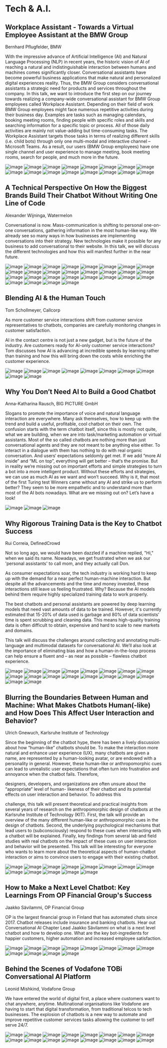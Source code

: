 # Tech & A.I.

## Workplace Assistant - Towards a Virtual Employee Assistant at the BMW Group

Bernhard Pflugfelder, BMW

With the impressive advance of Artificial Intelligence (AI) and Natural Language Processing (NLP) in recent years, the historic vision of AI of reaching a natural and indistinguishable interaction between humans and machines comes significantly closer. Conversational assistants have become powerful business applications that make natural and personalized digital experiences reality. Thus, the BMW Group considers conversational assistants a strategic need for products and services throughout the company. In this talk, we want to introduce the first step on our journey towards realizing a company-wide conversational assistant for BMW Group employees called Workplace Assistant. Depending on their field of work BMW Group employees might face numerous repetitive activities during their business day. Examples are tasks such as managing calendars, booking meeting rooms, finding people with specific roles and skills and searching information for a specific topic or process. All of those daily activities are mainly not value-adding but time-consuming tasks. The Workplace Assistant targets those tasks in terms of realizing different skills (i.e. child bots) through only one multi-modal and interactive channel – Microsoft Teams. As a result, our users (BMW Group employees) have one single channel and user experience to manage meeting, book meeting rooms, search for people, and much more in the future.

![image](1/1.jpg)
![image](1/2.jpg)
![image](1/3.jpg)
![image](1/4.jpg)
![image](1/5.jpg)
![image](1/6.jpg)
![image](1/7.jpg)
![image](1/8.jpg)
![image](1/9.jpg)
![image](1/10.jpg)
![image](1/11.jpg)
![image](1/12.jpg)
![image](1/13.jpg)
![image](1/14.jpg)
![image](1/15.jpg)
![image](1/16.jpg)


## A Technical Perspective On How the Biggest Brands Build Their Chatbot Without Writing One Line of Code

Alexander Wijninga, Watermelon

Conversational is now. Mass-communication is shifting to personal one-on-one conversations, gathering information in the most human-like way. We already see so many ways in how businesses are implementing conversations into their strategy. New technologies make it possible for any business to add conversational to their website. In this talk, we will discuss the different technologies and how this will manifest further in the near future.

![image](2/1.jpg)
![image](2/2.jpg)
![image](2/3.jpg)
![image](2/4.jpg)
![image](2/5.jpg)
![image](2/6.jpg)
![image](2/7.jpg)
![image](2/8.jpg)
![image](2/9.jpg)
![image](2/10.jpg)
![image](2/11.jpg)
![image](2/12.jpg)
![image](2/13.jpg)
![image](2/14.jpg)
![image](2/15.jpg)
![image](2/16.jpg)
![image](2/17.jpg)
![image](2/18.jpg)
![image](2/19.jpg)
![image](2/20.jpg)
![image](2/21.jpg)
![image](2/22.jpg)
![image](2/23.jpg)
![image](2/24.jpg)
![image](2/25.jpg)
![image](2/26.jpg)
![image](2/27.jpg)
![image](2/28.jpg)

## Blending AI & the Human Touch

Tom Schollmeyer, Callcorp

As more customer service interactions shift from customer service representatives to chatbots, companies are carefully monitoring changes in customer satisfaction.

AI in the contact centre is not just a new gadget, but is the future of the industry. Are customers ready for AI-only customer service interactions? Tom discusses how AI is advancing at incredible speeds by learning rather than training and how this will bring down the costs while enriching the customer experience.

![image](3/1.jpg)
![image](3/2.jpg)
![image](3/3.jpg)
![image](3/4.jpg)
![image](3/5.jpg)
![image](3/6.jpg)
![image](3/7.jpg)
![image](3/8.jpg)
![image](3/9.jpg)
![image](3/10.jpg)


## Why You Don’t Need AI to Build a Good Chatbot

Anna-Katharina Rausch, BIG PICTURE GmbH

Slogans to promote the importance of voice and natural language interaction are everywhere. Many ask themselves, how to keep up with the trend and build a useful, profitable, cool chatbot on their own. The confusion starts with the term chatbot itself, since this is mostly not quite, what we are building, when we are into task/marketing automation or virtual assistants. Most of the so called chatbots are nothing more than just conversational agents and they are not meant to be anything else either. To interact in a dialogue with them has nothing to do with real organic conversation. And users‘ expectations seldomly get met.
If we add “more AI inside” and “ML on top”, everything will get better – that‘s the promise. But in reality we‘re missing out on important efforts and simple strategies to turn a bot into a more intelligent product. Without these efforts and strategies, we can use as much AI as we want and won’t succeed. Why is it, that most of the first Turing test Winners came without any AI and strike us to perform better? They seem to be more empathetic and to understand more than most of the AI bots nowadays. What are we missing out on? Let’s have a look!

![image](4/1.jpg)
![image](4/2.jpg)
![image](4/3.jpg)



## Why Rigorous Training Data is the Key to Chatbot Success

Rui Correia, DefinedCrowd

Not so long ago, we would have been dazzled if a machine replied, "Hi," when we said its name. Nowadays, we get frustrated when we ask our 'personal assistants' to call mom, and they actually call Don.

As consumer expectations soar, the tech industry is working hard to keep up with the demand for a near perfect human-machine interaction. But despite all the advancements and the time and money invested, these interactions still leave us feeling frustrated. Why? Because the AI models behind them require highly specialized training data to work properly.

The best chatbots and personal assistants are powered by deep learning models that need vast amounts of data to be trained. However, it's currently estimated that 15-20% of data used is garbage and 80% of data scientists’ time is spent scrubbing and cleaning data. This means high-quality training data is often difficult to obtain, expensive and hard to scale to new markets and domains. 

This talk will discuss the challenges around collecting and annotating multi-language and multimodal datasets for conversational AI. We’ll also look at the importance of eliminating bias and how a human-in-the-loop process can help ensure a fluent and – as near as possible – flawless chatbot experience.

![image](5/1.jpg)
![image](5/2.jpg)
![image](5/3.jpg)
![image](5/4.jpg)
![image](5/5.jpg)
![image](5/6.jpg)
![image](5/7.jpg)
![image](5/8.jpg)
![image](5/9.jpg)
![image](5/10.jpg)
![image](5/11.jpg)
![image](5/12.jpg)
![image](5/13.jpg)
![image](5/14.jpg)
![image](5/15.jpg)
![image](5/16.jpg)
![image](5/17.jpg)
![image](5/18.jpg)


## Blurring the Boundaries Between Human and Machine: What Makes Chatbots Human(-like) and How Does This Affect User Interaction and Behavior?

Ulrich Gnewuch, Karlsruhe Institute of Technology

Since the beginning of the chatbot hype, there has been a lively discussion about how “human-like”
chatbots should be. To make the interaction more natural and enhance user experience (UX), many
chatbots are given a name, are represented by a human-looking avatar, or are endowed with a
personality in general. However, these human-like or anthropomorphic cues can lead to unrealistic
user expectations that often turn into frustration and annoyance when the chatbot fails. Therefore,

designers, developers, and organizations are often unsure about the “appropriate” level of human-
likeness of their chatbot and its potential effects on user interaction and behavior. To address this

challenge, this talk will present theoretical and practical insights from several years of research on the
anthropomorphic design of chatbots at the Karlsruhe Institute of Technology (KIT). First, the talk will
provide an overview of the many different human-like or anthropomorphic cues in the design of
chatbots. Second, the underlying psychological mechanisms that lead users to (subconsciously)
respond to these cues when interacting with a chatbot will be explained. Finally, key findings from
several lab and field studies with real chatbots on the impact of these cues on user interaction and
behavior will be presented. This talk will be interesting for everyone who wants to learn more about
the theoretical aspects of human-chatbot interaction or aims to convince users to engage with their
existing chatbot.

![image](6/1.jpg)
![image](6/2.jpg)
![image](6/3.jpg)
![image](6/4.jpg)
![image](6/5.jpg)
![image](6/6.jpg)
![image](6/7.jpg)
![image](6/8.jpg)
![image](6/9.jpg)
![image](6/10.jpg)
![image](6/11.jpg)
![image](6/12.jpg)
![image](6/13.jpg)

## How to Make a Next Level Chatbot: Key Learnings From OP Financial Group's Success

Jaakko Sävilammi, OP Financial Group

OP is the largest financial group in Finland that has automated chats since 2017. Chatbot releases include insurance and banking chatbots. Hear out Conversational AI Chapter Lead Jaakko Sävilammi on what is a next level chatbot and how to develop one. What are the key bot-ingredients for happier customers, higher automation and increased employee satisfaction.

![image](7/1.jpg)
![image](7/2.jpg)
![image](7/3.jpg)
![image](7/4.jpg)
![image](7/5.jpg)
![image](7/6.jpg)
![image](7/7.jpg)
![image](7/8.jpg)
![image](7/9.jpg)
![image](7/10.jpg)
![image](7/11.jpg)
![image](7/12.jpg)


## Behind the Scenes of Vodafone TOBi Conversational AI Platform

Leonid Mishkind, Vodafone Group

We have entered the world of digital first, a place where customers want to chat anywhere, anytime. Multinational organisations like Vodafone are having to start that digital transformation, from traditional telcos to tech businesses. The explosion of chatbots is a new way to automate and improve repetitive customer services tasks allowing the customer to self serve 24/7.

![image](8/1.jpg)
![image](8/2.jpg)
![image](8/3.jpg)
![image](8/4.jpg)
![image](8/5.jpg)
![image](8/6.jpg)
![image](8/7.jpg)
![image](8/8.jpg)
![image](8/9.jpg)
![image](8/10.jpg)
![image](8/11.jpg)
![image](8/12.jpg)
![image](8/13.jpg)
![image](8/14.jpg)
![image](8/15.jpg)
![image](8/16.jpg)
